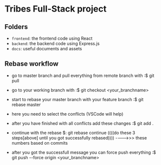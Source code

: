 # Tribes Full-Stack project

## Folders

- `frontend`: the frontend code using React
- `backend`: the backend code using Express.js
- `docs`: useful documents and assets

## Rebase workflow

- go to master branch and pull everything from remote branch with 
    :$ git pull
- go to your working branch with 
    :$ git checkout <your_branchname>
- start to rebase your master branch with your feature branch
    :$ git rebase master
- here you need to select the conflicts (VSCode will help)
- after you have finished with all conflicts add these changes
    :$ git add .
- continue with the rebase
    $: git rebase continue
((((do these 3 steps[above] until you got successfully rebased)))) ---->>> these numbers based on commits
    
- after you got the successfull message you can force push everything
    :$ git push --force origin <your_branchname>
